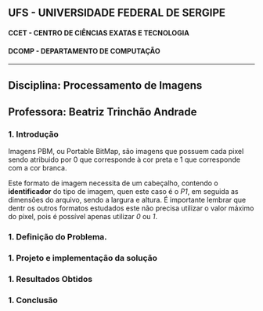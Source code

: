 ## UFS -  UNIVERSIDADE FEDERAL DE SERGIPE

#### CCET - CENTRO DE CIÊNCIAS EXATAS E TECNOLOGIA

#### DCOMP - DEPARTAMENTO DE COMPUTAÇÃO



-----------------------------

## Disciplina: Processamento de Imagens
## Professora: Beatriz Trinchão Andrade




### 1. Introdução

Imagens PBM, ou Portable BitMap, são imagens que possuem cada pixel sendo atribuido por 0 que corresponde à cor preta e 1 que corresponde com a cor branca.

Este formato de imagem necessita de um cabeçalho, contendo o **identificador** do tipo de imagem, quen este caso é o *P1*, em seguida as dimensões do arquivo, sendo a largura e altura. É importante lembrar que dentr os outros formatos estudados este não precisa utilizar o valor máximo do pixel, pois é possível apenas utilizar *0* ou *1*.



### 1. Definição do Problema.



### 1. Projeto e implementação da solução



### 1. Resultados Obtidos



### 1. Conclusão




